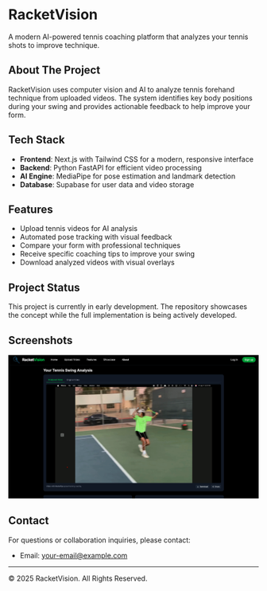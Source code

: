 # RacketVision

A modern AI-powered tennis coaching platform that analyzes your tennis shots to improve technique.

## About The Project

RacketVision uses computer vision and AI to analyze tennis forehand technique from uploaded videos. The system identifies key body positions during your swing and provides actionable feedback to help improve your form.

## Tech Stack

- **Frontend**: Next.js with Tailwind CSS for a modern, responsive interface
- **Backend**: Python FastAPI for efficient video processing
- **AI Engine**: MediaPipe for pose estimation and landmark detection
- **Database**: Supabase for user data and video storage

## Features

- Upload tennis videos for AI analysis
- Automated pose tracking with visual feedback
- Compare your form with professional techniques
- Receive specific coaching tips to improve your swing
- Download analyzed videos with visual overlays

## Project Status

This project is currently in early development. The repository showcases the concept while the full implementation is being actively developed.

## Screenshots

![Analysis Screen](showcase.png)

## Contact

For questions or collaboration inquiries, please contact:
- Email: your-email@example.com

---

© 2025 RacketVision. All Rights Reserved.
